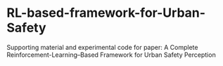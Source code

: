 # RL-based-framework-for-Urban-Safety
Supporting material and experimental code for paper: A Complete Reinforcement-Learning–Based Framework for Urban Safety Perception
